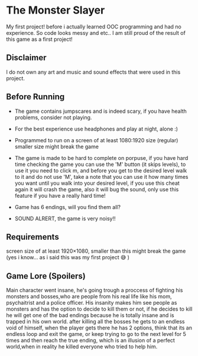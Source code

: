# The Monster Slayer
My first project! before i actually learned OOC programming and had no experience.
So code looks messy and etc..
I am still proud of the result of this game as a first project!
 
## Disclaimer
I do not own any art and music and sound effects that were used in this project.

## Before Running
- The game contains jumpscares and is indeed scary, if you have health 
problems, consider not playing.

- For the best experience use headphones and play at night, alone :)

- Programmed to run on a screen of at least 1080:1920 size (regular)
smaller size might break the game

- The game is made to be hard to complete on porpuse, if you have hard 
time checking the game you can use the 'M' button (it skips levels),
to use it you need to click m, and before you get to the desired level
walk to it and do not use 'M',
take a note that you can use it how many times you want until you walk
into your desired level, if you use this cheat again it will crash the 
game, also it will bug the sound, only use this feature if you have a 
really hard time!

- Game has 6 endings, will you find them all?

- SOUND ALRERT, the game is very noisy!!

## Requirements
screen size of at least 1920×1080, smaller than this might break the game (yes i know... as i said this was my first project :sweat_smile:	)

## Game Lore (Spoilers)
Main character went insane, he's going trough a proccess
of fighting his monsters and bosses,who are people from his real life 
like his mom, psychaitrist and a police officer.
His insanity makes him see people as monsters and has the option to decide to kill them or 
not, if he decides to kill he will get one of the bad endings because
he is totally insane and is trapped in his own world.
after killing all the bosses he gets to an endless void of himself, when the player gets 
there he has 2 options, think that its an endless loop and exit the game,
or keep trying to go to the next level for 5 times and then reach the 
true ending, which is an illusion of a perfect world,when in reality he 
killed everyone who tried to help him.
